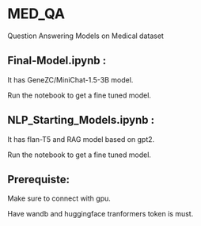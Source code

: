 # MED_QA
Question Answering Models on Medical dataset

Final-Model.ipynb :
--
It has GeneZC/MiniChat-1.5-3B model.

Run the notebook to get a fine tuned model.

NLP_Starting_Models.ipynb :
--
It has flan-T5 and RAG model based on gpt2.

Run the notebook to get a fine tuned model.

Prerequiste:
--
Make sure to connect with gpu.

Have wandb and huggingface tranformers token is must.

